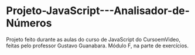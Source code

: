 # Projeto-JavaScript---Analisador-de-Números
Projeto feito durante as aulas do curso de JavaScript do CursoemVideo, feitas pelo professor Gustavo Guanabara.  Módulo F, na parte de exercícios.
